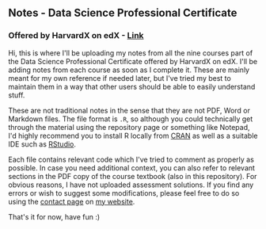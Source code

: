 ## Notes - Data Science Professional Certificate
### Offered by HarvardX on edX - [Link](https://www.edx.org/professional-certificate/harvardx-data-science)

Hi, this is where I'll be uploading my notes from all the nine courses part of the Data Science Professional Certificate offered by HarvardX on edX. I'll be adding notes from each course as soon as I complete it. These are mainly meant for my own reference if needed later, but I've tried my best to maintain them in a way that other users should be able to easily understand stuff.

These are not traditional notes in the sense that they are not PDF, Word or Markdown files. The file format is `.R`, so although you could technically get through the material using the repository page or something like Notepad, I'd highly recommend you to install R locally from [CRAN](https://cran.r-project.org/) as well as a suitable IDE such as [RStudio](https://www.rstudio.com/products/rstudio/download/). 

Each file contains relevant code which I've tried to comment as properly as possible. In case you need additional context, you can also refer to relevant sections in the PDF copy of the course textbook (also in this repository). For obvious reasons, I have not uploaded assessment solutions. If you find any errors or wish to suggest some modifications, please feel free to do so using the [contact page](https://omprabhu31.github.io/contact/) on [my website](https://omprabhu31.github.io/).

That's it for now, have fun :)
